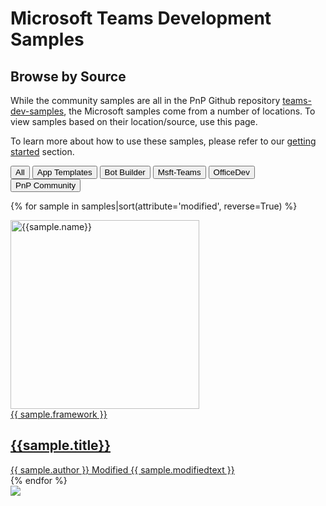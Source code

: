 # Microsoft Teams Development Samples
## Browse by Source

While the community samples are all in the PnP Github repository [teams-dev-samples](https://github.com/PnP/teams-dev-samples), the Microsoft samples come from a number of locations. To view samples based on their location/source, use this page.

To learn more about how to use these samples, please refer to our [getting started](../gettingstarted/index.md) section.

 <div class="well">
  <div class="button-group filters-button-group">
    <button class="button is-checked" data-filter="*">All</button>
    <button class="button" data-filter="[data-facet*='appTemplate']" title="Microsoft Teams App Templates">App Templates</button>
    <button class="button" data-filter="[data-facet*='botBuilder']" title="Microsoft Bot Builder samples">Bot Builder</button>
    <button class="button" data-filter="[data-facet*='msftTeams']" title="Msft-Teams Solutions">Msft-Teams</button>
    <button class="button" data-filter="[data-facet*='officeDev']" title="Office Developer samples">OfficeDev</button>
    <button class="button" data-filter="[data-facet*='pnp']" title="PnP Community samples">PnP Community</button>
  </div>
</div>

<div class="grid">

{% for sample in samples|sort(attribute='modified', reverse=True) %}

<div class="sample-item" data-facet="{{sample.source}}" data-modified="{{sample.modified}}" data-title="{{ sample.title }}"  data-thumbnail="{{sample.thumbnail}}">
  <div class="sample">
    <div class="sample-video"><i class="ms-Icon ms-Icon--VideoSolid" aria-hidden="true"></i></div>
    <div class="sample-img">
      <a class="sample-link"
        href="{{sample.url}}"
        title="{{sample.summary}}">
        <picture>
          <img src="../../img/thumbnails/{{ sample.name }}.png" width="302" alt="{{sample.name}}" data-fullsize="{{sample.thumbnail}}" data-orig="../../img/thumbnails/{{ sample.name }}.png"/>
        </picture>
      </a>
    </div>
  </div>
      <a href="{{sample.url}}"
      title="{{ sample.summary }}">
<span class="location" title="Framework: {{sample.framework}}">{{ sample.framework }}</span>
  <h2 class="name">
      {{sample.title}}</h2>
      <div class="sample-activity">
  <span class="author" title="{{ sample.author }}">{{ sample.author }}</span>
  <span class="modified">Modified {{ sample.modifiedtext }}</span>
  </div>
  </a>

</div>
    {% endfor %}
</div>

<img src="https://telemetry.sharepointpnp.com/teams-dev-samples/docs/samples/features" />